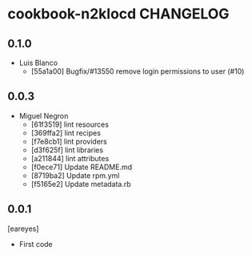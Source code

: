 cookbook-n2klocd CHANGELOG
===============

## 0.1.0

  - Luis Blanco
    - [55a1a00] Bugfix/#13550 remove login permissions to user (#10)

## 0.0.3

  - Miguel Negron
    - [61f3519] lint resources
    - [369ffa2] lint recipes
    - [f7e8cb1] lint providers
    - [d3f625f] lint libraries
    - [a211844] lint attributes
    - [f0ece71] Update README.md
    - [8719ba2] Update rpm.yml
    - [f5165e2] Update metadata.rb

0.0.1
-----
[eareyes]
- First code

